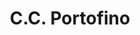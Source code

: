 ---
title: "C.C. Portofino"
url: /ciudad-guayana-puerto-ordaz/c-c-portofino/
shop: Einkaufszentrum
---